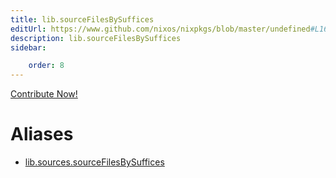 ```yaml
---
title: lib.sourceFilesBySuffices
editUrl: https://www.github.com/nixos/nixpkgs/blob/master/undefined#L165C5
description: lib.sourceFilesBySuffices
sidebar:

    order: 8
---
```


<a href="https://www.github.com/nixos/nixpkgs/blob/master/undefined#L165C5">Contribute Now!</a>


# Aliases

- [lib.sources.sourceFilesBySuffices](/nix-doc-comments/reference/lib/sources/lib-sources-sourcefilesbysuffices)


